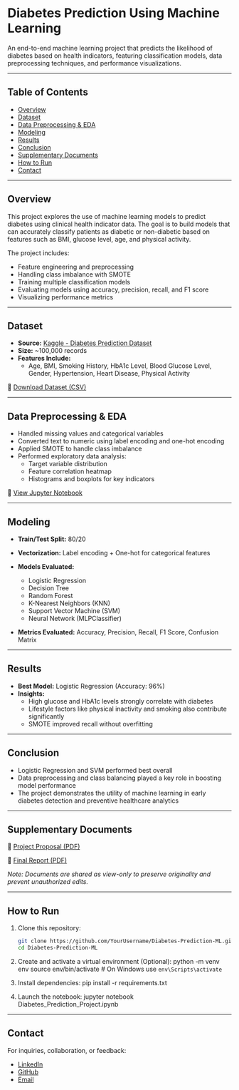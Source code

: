 # Diabetes Prediction Using Machine Learning

An end-to-end machine learning project that predicts the likelihood of diabetes based on health indicators, featuring classification models, data preprocessing techniques, and performance visualizations.

---

## Table of Contents

- [Overview](#overview)
- [Dataset](#dataset)
- [Data Preprocessing & EDA](#data-preprocessing--eda)
- [Modeling](#modeling)
- [Results](#results)
- [Conclusion](#conclusion)
- [Supplementary Documents](#supplementary-documents)
- [How to Run](#how-to-run)
- [Contact](#contact)

---

## Overview

This project explores the use of machine learning models to predict diabetes using clinical health indicator data. The goal is to build models that can accurately classify patients as diabetic or non-diabetic based on features such as BMI, glucose level, age, and physical activity. 

The project includes:
- Feature engineering and preprocessing
- Handling class imbalance with SMOTE
- Training multiple classification models
- Evaluating models using accuracy, precision, recall, and F1 score
- Visualizing performance metrics

---

## Dataset

- **Source:** [Kaggle - Diabetes Prediction Dataset](https://www.kaggle.com/datasets/iammustafatz/diabetes-prediction-dataset)
- **Size:** ~100,000 records
- **Features Include:**
  - Age, BMI, Smoking History, HbA1c Level, Blood Glucose Level, Gender, Hypertension, Heart Disease, Physical Activity

📁 [Download Dataset (CSV)](diabetes_prediction_dataset.csv)

---

## Data Preprocessing & EDA

- Handled missing values and categorical variables
- Converted text to numeric using label encoding and one-hot encoding
- Applied SMOTE to handle class imbalance
- Performed exploratory data analysis:
  - Target variable distribution
  - Feature correlation heatmap
  - Histograms and boxplots for key indicators

📓 [View Jupyter Notebook](Diabetes_Prediction_Project.ipynb)

---

## Modeling

- **Train/Test Split:** 80/20
- **Vectorization:** Label encoding + One-hot for categorical features
- **Models Evaluated:**
  - Logistic Regression
  - Decision Tree
  - Random Forest
  - K-Nearest Neighbors (KNN)
  - Support Vector Machine (SVM)
  - Neural Network (MLPClassifier)

- **Metrics Evaluated:** Accuracy, Precision, Recall, F1 Score, Confusion Matrix

---

## Results

- **Best Model:** Logistic Regression (Accuracy: 96%)
- **Insights:**
  - High glucose and HbA1c levels strongly correlate with diabetes
  - Lifestyle factors like physical inactivity and smoking also contribute significantly
  - SMOTE improved recall without overfitting

---

## Conclusion

- Logistic Regression and SVM performed best overall
- Data preprocessing and class balancing played a key role in boosting model performance
- The project demonstrates the utility of machine learning in early diabetes detection and preventive healthcare analytics

---

## Supplementary Documents

📝 [Project Proposal (PDF)](https://drive.google.com/file/d/1EEOXpQJsOrUAwJ8vKHx8h7iiIoSLjdWw/view?usp=drive_link)

📄 [Final Report (PDF)](https://drive.google.com/file/d/1TmLTZbrTbtQQHfebDo_tj_cfJPNraBu4/view?usp=drive_link)  


*Note: Documents are shared as view-only to preserve originality and prevent unauthorized edits.*


---

## How to Run

1. Clone this repository:
   ```bash
   git clone https://github.com/YourUsername/Diabetes-Prediction-ML.git
   cd Diabetes-Prediction-ML
   
2. Create and activate a virtual environment (Optional):
   python -m venv env
   source env/bin/activate  # On Windows use `env\Scripts\activate`

3. Install dependencies:
   pip install -r requirements.txt

4. Launch the notebook:
   jupyter notebook Diabetes_Prediction_Project.ipynb

---

## Contact

For inquiries, collaboration, or feedback:

- [LinkedIn](https://www.linkedin.com/in/kiruthikaramadoss/)
- [GitHub](https://github.com/KiruthikaRamadoss)
- [Email](mailto:k_r549@txstate.edu)

